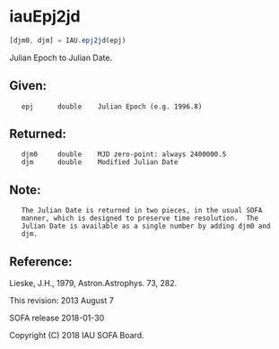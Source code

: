 # iauEpj2jd

```js
[djm0, djm] = IAU.epj2jd(epj)
```

Julian Epoch to Julian Date.

## Given:
```
   epj      double    Julian Epoch (e.g. 1996.8)
```

## Returned:
```
   djm0     double    MJD zero-point: always 2400000.5
   djm      double    Modified Julian Date
```

## Note:

```
   The Julian Date is returned in two pieces, in the usual SOFA
   manner, which is designed to preserve time resolution.  The
   Julian Date is available as a single number by adding djm0 and
   djm.
```

## Reference:

   Lieske, J.H., 1979, Astron.Astrophys. 73, 282.

This revision:  2013 August 7

SOFA release 2018-01-30

Copyright (C) 2018 IAU SOFA Board.
